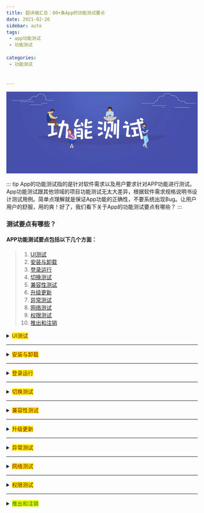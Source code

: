 ```yaml
---
title: 超详细汇总：80+条App的功能测试要点  
date: 2021-02-26  
sidebar: auto  
tags:
 - app功能测试
 - 功能测试

categories: 
 - 功能测试


---
```



![app功能测试](../../../.vuepress/public/appimg01.png)

::: tip
App的功能测试指的是针对软件需求以及用户要求针对APP功能进行测试。App功能测试跟其他领域的项目功能测试无太大差异，根据软件需求规格说明书设计测试用例。简单点理解就是保证App功能的正确性，不要系统出现Bug。让用户用户的舒服，用的爽！好了，我们看下关于App的功能测试要点有哪些？
:::

### 测试要点有哪些？

#### APP功能测试要点包括以下几个方面：

> 1. [UI测试](#ui-test)
> 2. [安装与卸载](#install-uninstall)
> 3. [登录运行](#login) 
> 4. [切换测试](#switch-test) 
> 5. [兼容性测试](#compatibility-test)
> 6. [升级更新](#upgrade-test)
> 7. [异常测试](#abnormal-test)
> 8. [网络测试](#netword-test)
> 9. [权限测试](#permission-test)
> 10. [推出和注销](#login-loginout-test)

<details>
  <summary>
    <mark>
        <font color=darkred>
            <span id="ui-test">UI测试</span>
        </font>
    </mark></summary>

```textmate 
1）界面（菜单、窗口、按钮）布局、风格是否满足客户要求，文字和图片组合是否美观，操作是否友好。

2）清晰、简洁、美观、响应、一致

3）图形测试、内容测试、导航测试

图形包括图片、颜色、字体、背景、按钮

文字的是否展示、是否表意不明、是否涉及敏感字段

4）不同分辨率下面，界面显示是否正常

5）触碰点是否正常

6）界面动画是否符合要求

7）背景音效是否符合要求

8）当没有网络时，界面功能是否仍然可以使用
```
</details>

---

<details>
  <summary>
    <mark>
        <font color=darkred>
            <span id="install-uninstall">安装与卸载</span>
        </font>
    </mark></summary>

```textmate
安装

1）软件安装后是否能够正常运行，安装目录和文件是否正常建立。

2）app的版本覆盖测试（v1.0>v2.0)和版本回退测试（v2.0>v1.0）

3）安装过程中取消，下次安装是否正常。

4）安装过程来电，短信，通知，对安装是否有影响。

5）安装空间不足时是否有相应提示

卸载

1）直接卸载app是否有提示。

2）卸载后是否删除相应的安装目录。

3）卸载是否支持取消功能，单击取消后，是否正常可用。

4）卸载过程中死机，断电，重启等，对卸载有什么影响。
```
</details>

---
<details>
  <summary>
    <mark>
        <font color=darkred>
            <span id="login">登录运行</span>
        </font>
    </mark></summary>

```textmate
登录

1）用户名和密码错误、漏填时，界面是否有提示信息。

2）密码更改后，登录是否正常。

3）用户主动退出登录后，下次启动APP时，应该进入登录界面。

4）ios与android设备登录同一个账号，用户数据是否同步。

5）点击登录按钮是否正常

6）使输入正确的用户名和密码，登录是否正常

7）输入错误的用户名登录，登录系统是否正常

8）输入错误的密码登录系统，登录是否正常

9）不输入用户名和密码时，点击登录是否正常

10）被禁用的用户名登录系统，是否可以正常登录

11）不存在的用户名登录，是否可以正常登录

12）不存在的用户名登录、是否会提示：‘此用户不存在，请重新登录’

13）首次登录后是否会记录登录用户名

14）登录过得用户名是否可以删除

15）查看是否有“记住密码”功能

16）勾选“记住密码”，下次登录时，密码是否还会显示登录界面

17）勾选‘自动登录’，下次App运行时，是否还会显示登录界面

18）登录方式是否于第三方账号绑定

19）选择第三方绑定的方式登录，是否正常

20）无网络情况下登录，是否可以正常登录

21）登录超时，是否有弹框提示

22）不同系统环境登录，是否正常

23）不同网络环境登录，是否正常

运行
1 )APP安装完成后，是否可以正常打开，是否有加载图示等。

2 )APP的运行速度正常，切换是否流畅。
```
</details>

---
<details>
  <summary>
    <mark>
        <font color=darkred>
            <span id="switch-test">切换测试</span>
        </font>
    </mark></summary>

```textmate
切换场景包括：app切换到后台、多个app之间切换。

1）app切换到或其他app或者系统界面，再回到app，是否停留在上一次操作的界面,app是否正常使用.

2）当app使用过程中有电话进来中断后再切换到app，功能状态是否正常

3）是否可以正常切换到App前后台操作

4）当APP切换到后台时，APP界面是否仍然显示

5）当APP切换到后台时，APP是否会正常运行

6）当APP切换到后台时，APP是否会退出运行

7）当APP切换到后台时，APP是否会出现异常现象

8）当不同系统手机下切换，APP是否出现异常现象

9）当App系统又切换到前台时，App界面是否可以正常显示

10）APP频繁前后台切换，是否会导致App异常

11）当APP正在使用时，来短信、微信时，是否将APP切换到后台

12）当APP正在使用时，来电话并挂断时，是否将APP切换到后台

13）当手机锁屏并解锁时，App界面是否正常显示

14）当手机锁屏解锁时，App功能是否正常

15）对于数据交换的页面，每个页面都必需要进行前后台切换，锁屏的测试，因为这种页面最容易出现崩溃

16）出现必须处理的提示框后，切换到后台，在切换回来，检查提示框是否还存在，有时候会出现应用自动挑过提示框的缺陷

17）强行退出app进程后，在开启app,app能正常启动
```
</details>

---

<details>
  <summary>
    <mark>
        <font color=darkred>
            <span id="compatibility-test">兼容性测试</span>
        </font>
    </mark></summary>

```textmate
1）操作系统版本的兼容性（Android各个版本，ios各个版本）

2）不同手机品牌的兼容性。

3）app跨版本的兼容性。

4）与其他app的兼容性。
```
</details>

---

<details>
  <summary>
    <mark>
        <font color=darkred>
            <span id="upgrade-test">升级更新</span>
        </font>
    </mark></summary>

```textmate
1）当app有更新版本时，手机端有更新提示。

2）当app版本为非强制升级版时，可以取消更新，旧版本能正常使用。用户在下次启动app时，仍出现更新提示。

3）当app有新版本时，直接更新检查是否能正常更新。

4）更新后，检查更app功能是否是新版本。
```
</details>

---

<details>
  <summary>
    <mark>
        <font color=darkred>
            <span id="abnormal-test">异常测试</span>
        </font>
    </mark></summary>

```textmate
1)交互异常性测试：客户端作为手机特性测试，包括被打扰的情况；如来电、来短信、低电量测试等，还要注意手机端硬件上，如：待机，插拔数据线、耳机等操作不会影响客户端。

2)异常性测试：主要包含了断网、断电、服务器异常等情况下，客户端能否正常处理，保证数据正确性。
```
</details>

---

<details>
  <summary>
    <mark>
        <font color=darkred>
            <span id="netword-test">网络测试</span>
        </font>
    </mark></summary>

```textmate
目前手机手机接入的网络主要分为3G、4G、wifi。

1) 无网络时，有切换网络的操作或者提示。

2）网络间切换、断网等app都有相应提示，重新联网后正常使用。

3) 在网络信号不好时，检查数据是否会一直处于提交中的状态，有无超时限制。如遇数据交换失败时要给予提示。

4) 弱网络下操作是否有提示。
```
</details>

---

<details>
  <summary>
    <mark>
        <font color=darkred>
            <span id="permission-test">权限测试</span>
        </font>
    </mark></summary>

```textmate
当权限没有开启时，或友好提示是否允许设置，当允许开启时，跳转到设置界面。

1）有限制允许接入网络提示或选项。

2）有限制允许读写通讯录、用户数据提示或选项。

3）有限制允许相机提示或选项。

4）有限制允许定位功能提示或选项。


```
</details>

---

<details>
  <summary>
    <mark>
        <font color=green>
            <span id="login-loginout-test">推出和注销</span>
        </font>
    </mark></summary>

```textmate
1）点击注销时，是否给用户弹框提示

2）点击取消注销时，是否会退出当前App界面，继续App运行

3）退出登录时，是否会退出当前用户，返回登录界面

4）点击退出时，是否给用户弹框提示

5）点击取消退出时，是否会返回APP界面，继续对APP运行
```
</details>